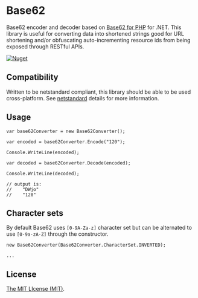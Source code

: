 # Base62

Base62 encoder and decoder based on [Base62 for PHP](https://github.com/tuupola/base62) for .NET.  This library is useful for converting data into shortened strings good for URL shortening and/or obfuscating auto-incrementing resource ids from being exposed through RESTful APIs.

[![Nuget](https://img.shields.io/nuget/v/Base62.svg)](https://www.nuget.org/packages/Base62)


## Compatibility

Written to be netstandard compliant, this library should be able to be used cross-platform.  See [netstandard](https://docs.microsoft.com/en-us/dotnet/standard/net-standard) details for more information.

## Usage

```
var base62Converter = new Base62Converter();

var encoded = base62Converter.Encode("120");

Console.WriteLine(encoded);

var decoded = base62Converter.Decode(encoded);

Console.WriteLine(decoded);

// output is:
//    "DWjo"
//    "120"

```

## Character sets

By default Base62 uses `[0-9A-Za-z]` character set but can be alternated to use `[0-9a-zA-Z]` through the constructor.

```
new Base62Converter(Base62Converter.CharacterSet.INVERTED);

...

```

## License

[The MIT LIcense (MIT)](./LICENSE).
